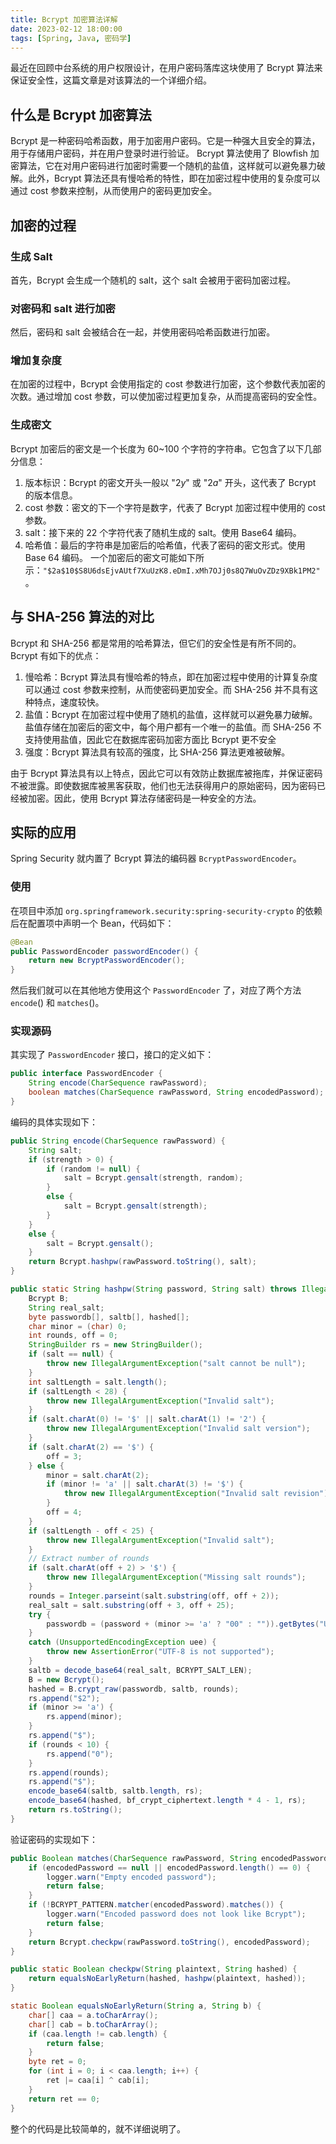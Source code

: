 ```yaml
---
title: Bcrypt 加密算法详解
date: 2023-02-12 18:00:00
tags: [Spring, Java, 密码学]
---
```

最近在回顾中台系统的用户权限设计，在用户密码落库这块使用了 Bcrypt 算法来保证安全性，这篇文章是对该算法的一个详细介绍。

## 什么是 Bcrypt 加密算法
Bcrypt 是一种密码哈希函数，用于加密用户密码。它是一种强大且安全的算法，用于存储用户密码，并在用户登录时进行验证。
Bcrypt 算法使用了 Blowfish 加密算法，它在对用户密码进行加密时需要一个随机的盐值，这样就可以避免暴力破解。此外，Bcrypt 算法还具有慢哈希的特性，即在加密过程中使用的复杂度可以通过 cost 参数来控制，从而使用户的密码更加安全。

## 加密的过程
### 生成 Salt
首先，Bcrypt 会生成一个随机的 salt，这个 salt 会被用于密码加密过程。
### 对密码和 salt 进行加密
然后，密码和 salt 会被结合在一起，并使用密码哈希函数进行加密。
### 增加复杂度
在加密的过程中，Bcrypt 会使用指定的 cost 参数进行加密，这个参数代表加密的次数。通过增加 cost 参数，可以使加密过程更加复杂，从而提高密码的安全性。
### 生成密文
Bcrypt 加密后的密文是一个长度为 60~100 个字符的字符串。它包含了以下几部分信息：
1. 版本标识：Bcrypt 的密文开头一般以 "$2y$" 或 "$2a$" 开头，这代表了 Bcrypt 的版本信息。
2. cost 参数：密文的下一个字符是数字，代表了 Bcrypt 加密过程中使用的 cost 参数。
3. salt：接下来的 22 个字符代表了随机生成的 salt。使用 Base64 编码。
4. 哈希值：最后的字符串是加密后的哈希值，代表了密码的密文形式。使用 Base 64 编码。
一个加密后的密文可能如下所示：`"$2a$10$S8U6dsEjvAUtf7XuUzK8.eDmI.xMh7OJj0s8Q7WuOvZDz9XBk1PM2"`。

## 与 SHA-256 算法的对比
Bcrypt 和 SHA-256 都是常用的哈希算法，但它们的安全性是有所不同的。Bcrypt 有如下的优点：
1. 慢哈希：Bcrypt 算法具有慢哈希的特点，即在加密过程中使用的计算复杂度可以通过 cost 参数来控制，从而使密码更加安全。而 SHA-256 并不具有这种特点，速度较快。
2. 盐值：Bcrypt 在加密过程中使用了随机的盐值，这样就可以避免暴力破解。盐值存储在加密后的密文中，每个用户都有一个唯一的盐值。而 SHA-256 不支持使用盐值，因此它在数据库密码加密方面比 Bcrypt 更不安全
3. 强度：Bcrypt 算法具有较高的强度，比 SHA-256 算法更难被破解。

由于 Bcrypt 算法具有以上特点，因此它可以有效防止数据库被拖库，并保证密码不被泄露。即使数据库被黑客获取，他们也无法获得用户的原始密码，因为密码已经被加密。因此，使用 Bcrypt 算法存储密码是一种安全的方法。

## 实际的应用
Spring Security 就内置了 Bcrypt 算法的编码器 `BcryptPasswordEncoder`。
### 使用
在项目中添加 `org.springframework.security:spring-security-crypto` 的依赖后在配置项中声明一个 Bean，代码如下：
```Java
@Bean
public PasswordEncoder passwordEncoder() {
    return new BcryptPasswordEncoder();
}
```
然后我们就可以在其他地方使用这个 `PasswordEncoder` 了，对应了两个方法 `encode`() 和 `matches`()。

### 实现源码
其实现了 `PasswordEncoder` 接口，接口的定义如下：
```Java
public interface PasswordEncoder {
	String encode(CharSequence rawPassword);
	boolean matches(CharSequence rawPassword, String encodedPassword);
}
```

编码的具体实现如下：
```Java
public String encode(CharSequence rawPassword) {
    String salt;
    if (strength > 0) {
        if (random != null) {
            salt = Bcrypt.gensalt(strength, random);
        }
        else {
            salt = Bcrypt.gensalt(strength);
        }
    }
    else {
        salt = Bcrypt.gensalt();
    }
    return Bcrypt.hashpw(rawPassword.toString(), salt);
}

public static String hashpw(String password, String salt) throws IllegalArgumentException {
    Bcrypt B;
    String real_salt;
    byte passwordb[], saltb[], hashed[];
    char minor = (char) 0;
    int rounds, off = 0;
    StringBuilder rs = new StringBuilder();
    if (salt == null) {
        throw new IllegalArgumentException("salt cannot be null");
    }
    int saltLength = salt.length();
    if (saltLength < 28) {
        throw new IllegalArgumentException("Invalid salt");
    }
    if (salt.charAt(0) != '$' || salt.charAt(1) != '2') {
        throw new IllegalArgumentException("Invalid salt version");
    }
    if (salt.charAt(2) == '$') {
        off = 3;
    } else {
        minor = salt.charAt(2);
        if (minor != 'a' || salt.charAt(3) != '$') {
            throw new IllegalArgumentException("Invalid salt revision");
        }
        off = 4;
    }
    if (saltLength - off < 25) {
        throw new IllegalArgumentException("Invalid salt");
    }
    // Extract number of rounds
    if (salt.charAt(off + 2) > '$') {
        throw new IllegalArgumentException("Missing salt rounds");
    }
    rounds = Integer.parseint(salt.substring(off, off + 2));
    real_salt = salt.substring(off + 3, off + 25);
    try {
        passwordb = (password + (minor >= 'a' ? "00" : "")).getBytes("UTF-8");
    }
    catch (UnsupportedEncodingException uee) {
        throw new AssertionError("UTF-8 is not supported");
    }
    saltb = decode_base64(real_salt, BCRYPT_SALT_LEN);
    B = new Bcrypt();
    hashed = B.crypt_raw(passwordb, saltb, rounds);
    rs.append("$2");
    if (minor >= 'a') {
        rs.append(minor);
    }
    rs.append("$");
    if (rounds < 10) {
        rs.append("0");
    }
    rs.append(rounds);
    rs.append("$");
    encode_base64(saltb, saltb.length, rs);
    encode_base64(hashed, bf_crypt_ciphertext.length * 4 - 1, rs);
    return rs.toString();
}
```

验证密码的实现如下：
```Java
public Boolean matches(CharSequence rawPassword, String encodedPassword) {
    if (encodedPassword == null || encodedPassword.length() == 0) {
        logger.warn("Empty encoded password");
        return false;
    }
    if (!BCRYPT_PATTERN.matcher(encodedPassword).matches()) {
        logger.warn("Encoded password does not look like Bcrypt");
        return false;
    }
    return Bcrypt.checkpw(rawPassword.toString(), encodedPassword);
}

public static Boolean checkpw(String plaintext, String hashed) {
    return equalsNoEarlyReturn(hashed, hashpw(plaintext, hashed));
}

static Boolean equalsNoEarlyReturn(String a, String b) {
    char[] caa = a.toCharArray();
    char[] cab = b.toCharArray();
    if (caa.length != cab.length) {
        return false;
    }
    byte ret = 0;
    for (int i = 0; i < caa.length; i++) {
        ret |= caa[i] ^ cab[i];
    }
    return ret == 0;
}
```

整个的代码是比较简单的，就不详细说明了。